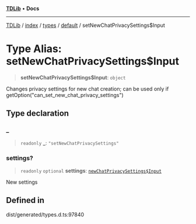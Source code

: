 [**TDLib**](../../../../../../README.md) • **Docs**

***

[TDLib](../../../../../../modules.md) / [index](../../../../../README.md) / [types](../../../README.md) / [default](../README.md) / setNewChatPrivacySettings$Input

# Type Alias: setNewChatPrivacySettings$Input

> **setNewChatPrivacySettings$Input**: `object`

Changes privacy settings for new chat creation; can be used only if getOption("can_set_new_chat_privacy_settings")

## Type declaration

### \_

> `readonly` **\_**: `"setNewChatPrivacySettings"`

### settings?

> `readonly` `optional` **settings**: [`newChatPrivacySettings$Input`](newChatPrivacySettings$Input-1.md)

New settings

## Defined in

dist/generated/types.d.ts:97840
